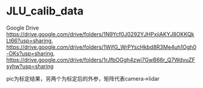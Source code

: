 # JLU_calib_data

Google Drive 
https://drive.google.com/drive/folders/1N9Ycf0J0292YJHPxiiAKYJ8OKKQkLt66?usp=sharing, 
https://drive.google.com/drive/folders/1WjfG_WrPYscHkbd8R3Me4uh1Ogh0-OKs?usp=sharing, 
https://drive.google.com/drive/folders/1rJfbOGgh4zwi7GwB66r_Q7WdvuZFsyhw?usp=sharing

pic为标定结果，另两个为标定后的外参，矩阵代表camera->lidar
